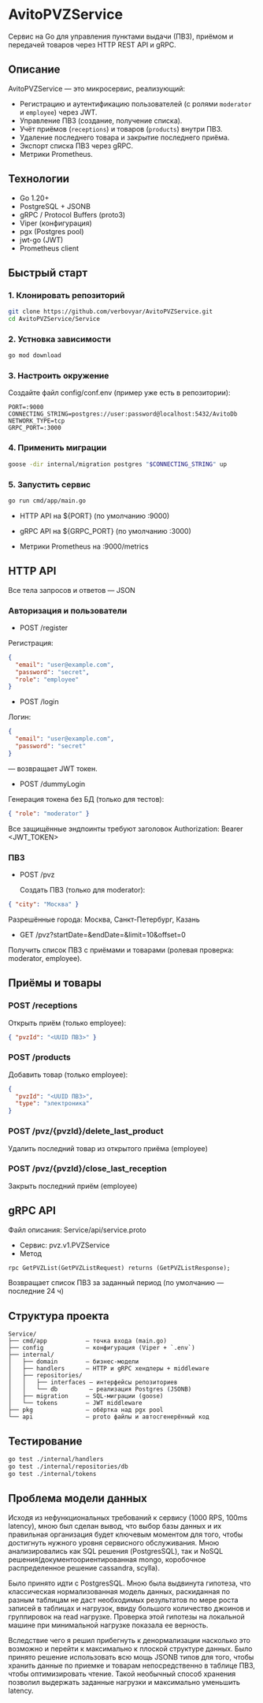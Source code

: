 # AvitoPVZService

Сервис на Go для управления пунктами выдачи (ПВЗ), приёмом и передачей товаров через HTTP REST API и gRPC.

## Описание

AvitoPVZService — это микросервис, реализующий:
- Регистрацию и аутентификацию пользователей (с ролями `moderator` и `employee`) через JWT.
- Управление ПВЗ (создание, получение списка).
- Учёт приёмов (`receptions`) и товаров (`products`) внутри ПВЗ.
- Удаление последнего товара и закрытие последнего приёма.
- Экспорт списка ПВЗ через gRPC.
- Метрики Prometheus.


## Технологии

- Go 1.20+
- PostgreSQL + JSONB
- gRPC / Protocol Buffers (proto3)
- Viper (конфигурация)
- pgx (Postgres pool)
- jwt-go (JWT)
- Prometheus client

## Быстрый старт

### 1. Клонировать репозиторий
```bash
git clone https://github.com/verbovyar/AvitoPVZService.git
cd AvitoPVZService/Service
```

### 2. Устновка зависимости
```bash
go mod download
```

### 3. Настроить окружение

Создайте файл config/conf.env (пример уже есть в репозитории):

```env
PORT=:9000
CONNECTING_STRING=postgres://user:password@localhost:5432/AvitoDb
NETWORK_TYPE=tcp
GRPC_PORT=:3000
```

### 4. Применить миграции
```bash
goose -dir internal/migration postgres "$CONNECTING_STRING" up
```

### 5. Запустить сервис
```bash
go run cmd/app/main.go
```

- HTTP API на ${PORT} (по умолчанию :9000)

- gRPC API на ${GRPC_PORT} (по умолчанию :3000)

- Метрики Prometheus на :9000/metrics

## HTTP API

Все тела запросов и ответов — JSON

### Авторизация и пользователи
- POST /register

Регистрация:
```json
{
  "email": "user@example.com",
  "password": "secret",
  "role": "employee"
}
```

- POST /login

Логин:
```json
{
  "email": "user@example.com",
  "password": "secret"
}
```
— возвращает JWT токен.

- POST /dummyLogin

Генерация токена без БД (только для тестов):
```json
{ "role": "moderator" }
```
Все защищённые эндпоинты требуют заголовок
Authorization: Bearer <JWT_TOKEN>

### ПВЗ

- POST /pvz

  Создать ПВЗ (только для moderator):
```json
{ "city": "Москва" }
```
Разрешённые города: Москва, Санкт-Петербург, Казань

- GET /pvz?startDate=<RFC3339>&endDate=<RFC3339>&limit=10&offset=0

Получить список ПВЗ с приёмами и товарами (ролевая проверка: moderator, employee).

## Приёмы и товары

### POST /receptions

Открыть приём (только employee):
```json
{ "pvzId": "<UUID ПВЗ>" }
```

### POST /products

Добавить товар (только employee):

```json
{
  "pvzId": "<UUID ПВЗ>",
  "type": "электроника"
}
```

### POST /pvz/{pvzId}/delete_last_product

Удалить последний товар из открытого приёма (employee)

### POST /pvz/{pvzId}/close_last_reception

Закрыть последний приём (employee)

## gRPC API

Файл описания: Service/api/service.proto

- Сервис: pvz.v1.PVZService
- Метод 
```proto
rpc GetPVZList(GetPVZListRequest) returns (GetPVZListResponse);
```
Возвращает список ПВЗ за заданный период (по умолчанию — последние 24 ч)

## Структура проекта
```pgsql
Service/
├── cmd/app           – точка входа (main.go)
├── config            – конфигурация (Viper + `.env`)
├── internal/
│   ├── domain        – бизнес-модели
│   ├── handlers      – HTTP и gRPC хендлеры + middleware
│   ├── repositories/  
│   │   ├── interfaces – интерфейсы репозиториев
│   │   └── db         – реализация Postgres (JSONB)
│   ├── migration     – SQL-миграции (goose)
│   └── tokens        – JWT middleware
├── pkg               – обёртка над pgx pool
└── api               – proto файлы и автосгенерённый код
```

## Тестирование
```bash
go test ./internal/handlers
go test ./internal/repositories/db
go test ./internal/tokens
```

## Проблема модели данных
Исходя из нефункциональных требований к сервису (1000 RPS, 100ms latency), мною был сделан вывод, что выбор базы данных и их правильная организация будет ключевым моментом для того, чтобы достигнуть нужного уровня сервисного обслуживания. Мною анализировались как SQL решения (PostgresSQL), так и NoSQL решения(документоориентированная mongo, коробочное распределенное решение cassandra, scylla).

Было принято идти с PostgresSQL. Мною была выдвинута гипотеза, что классическая нормализованная модель данных, раскиданная по разным таблицам не даст необходимых результатов по мере роста записей в таблицах и нагрузок, ввиду большого количество джоинов и группировок на read нагрузке. Проверка этой гипотезы на локальной машине при минимальной нагрузке показала ее верность.

Вследствие чего я решил прибегнуть к денормализации насколько это возможно и перейти к максимально к плоской структуре данных. Было принято решение использовать всю мощь JSONB типов для того, чтобы хранить данные по приемке и товарам непосредственно в таблице ПВЗ, чтобы оптимизировать чтение. Такой необычный способ хранения позволил выдержать заданные нагрузки и максимально уменьшить latency.